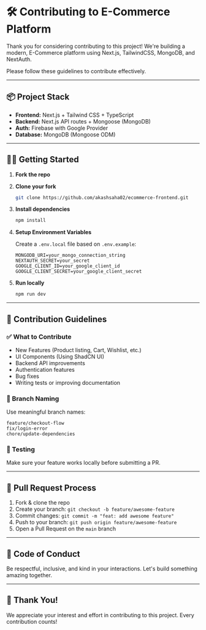 

# 🛠️ Contributing to E-Commerce Platform

Thank you for considering contributing to this project! We're building a modern, E-Commerce platform using Next.js, TailwindCSS, MongoDB, and NextAuth.

Please follow these guidelines to contribute effectively.

---

## 📦 Project Stack

- **Frontend:** Next.js + Tailwind CSS + TypeScript
- **Backend:** Next.js API routes + Mongoose (MongoDB)
- **Auth:** Firebase with Google Provider
- **Database:** MongoDB (Mongoose ODM)

---

## 🧑‍💻 Getting Started

1. **Fork the repo**
2. **Clone your fork**

   ```bash
   git clone https://github.com/akashsaha02/ecommerce-frontend.git
   ```

3. **Install dependencies**

   ```bash
   npm install
   ```

4. **Setup Environment Variables**

   Create a `.env.local` file based on `.env.example`:

   ```env
   MONGODB_URI=your_mongo_connection_string
   NEXTAUTH_SECRET=your_secret
   GOOGLE_CLIENT_ID=your_google_client_id
   GOOGLE_CLIENT_SECRET=your_google_client_secret
   ```

5. **Run locally**

   ```bash
   npm run dev
   ```

---

## 🧩 Contribution Guidelines

### ✅ What to Contribute

- New Features (Product listing, Cart, Wishlist, etc.)
- UI Components (Using ShadCN UI)
- Backend API improvements
- Authentication features
- Bug fixes
- Writing tests or improving documentation

### 📂 Branch Naming

Use meaningful branch names:

```
feature/checkout-flow
fix/login-error
chore/update-dependencies
```

### 🧪 Testing

Make sure your feature works locally before submitting a PR.

---

## 📝 Pull Request Process

1. Fork & clone the repo
2. Create your branch: `git checkout -b feature/awesome-feature`
3. Commit changes: `git commit -m "feat: add awesome feature"`
4. Push to your branch: `git push origin feature/awesome-feature`
5. Open a Pull Request on the `main` branch

---

## 💬 Code of Conduct

Be respectful, inclusive, and kind in your interactions. Let's build something amazing together.

---

## 🙌 Thank You!

We appreciate your interest and effort in contributing to this project. Every contribution counts!

